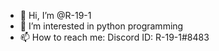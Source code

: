 - 👋 Hi, I’m @R-19-1
- 👀 I’m interested in python programming
- 📫 How to reach me: Discord ID: R-19-1#8483

<!---
R-19-1/R-19-1 is a ✨ special ✨ repository because its `README.md` (this file) appears on your GitHub profile.
You can click the Preview link to take a look at your changes.
--->
